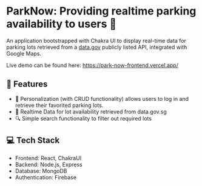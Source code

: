 # ParkNow: Providing realtime parking availability to users 🚗

An application bootstrapped with Chakra UI to display real-time data for parking lots retrieved from a [data.gov](https://data.gov.sg/) publicly listed API, integrated with Google Maps. 

Live demo can be found here: https://park-now-frontend.vercel.app/
  
## 🧩 Features
- 👻 Personalization (with CRUD functionality) allows users to log in and retrieve their favorited parking lots.
- 📅 Realtime Data for lot availability retrieved from data.gov.sg
- 🔍 Simple search functionality to filter out required lots
  
## 💻 Tech Stack 
- Frontend: React, ChakraUI
- Backend: Node.js, Express
- Database: MongoDB
- Authentication: Firebase
